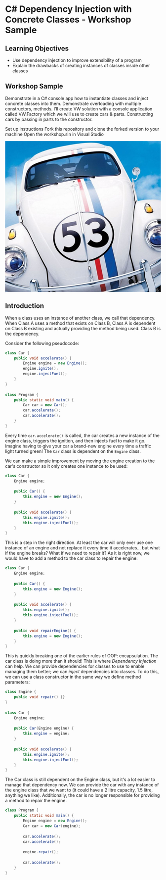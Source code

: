 # C# Dependency Injection with Concrete Classes - Workshop Sample

## Learning Objectives
- Use dependency injection to improve extensibility of a program
- Explain the drawbacks of creating instances of classes inside other classes

## Workshop Sample
Demonstrate  in a C# console app how to instantiate classes and inject concrete classes into them.  Demonstrate overloading with multiple constructors, methods. 
I’ll create  VW solution with a console application called VW.Factory which we will use to create cars & parts.  Constructing cars by passing in parts to the constructor.

Set up instructions
Fork this repository and clone the forked version to your machine
Open the workshop.sln in Visual Studio

![](./images/herby.JPG)


## Introduction

When a class uses an instance of another class, we call that dependency. When Class A uses a method that exists on Class B, Class A is dependent on Class B existing and actually providing the method being used. Class B is the dependency.

Consider the following pseudocode:

```java
class Car {
    public void accelerate() {
        Engine engine = new Engine();
        engine.ignite();
        engine.injectFuel();
    }
}

class Program {
    public static void main() {
        Car car = new Car();
        car.accelerate();
        car.accelerate();
    }
}
```

Every time `car.accelerate()` is called, the car creates a new instance of the engine class, triggers the ignition, and then injects fuel to make it go. Imagine having to give your car a brand-new engine every time a traffic light turned green! The `Car` class is dependent on the `Engine` class.

We can make a simple improvement by moving the engine creation to the car's constructor so it only creates one instance to be used:

```java
class Car {
    Engine engine;
    
    public Car() {
        this.engine = new Engine();
    }
    
    public void accelerate() {
        this.engine.ignite();
        this.engine.injectFuel();
    }
}
```

This is a step in the right direction. At least the car will only ever use one instance of an engine and not replace it every time it accelerates... but what if the engine breaks? What if we need to repair it? As it is right now, we would have to add a method to the car class to repair the engine:

```java
class Car {
    Engine engine;
    
    public Car() {
        this.engine = new Engine();
    }
    
    public void accelerate() {
        this.engine.ignite();
        this.engine.injectFuel();
    }
    
    public void repairEngine() {
        this.engine = new Engine();
    }
}
```

This is quickly breaking one of the earlier rules of OOP: encapsulation. The car class is doing more than it should! This is where *Dependency Injection* can help. We can provide dependencies for classes to use to enable managing them better; we can *inject* dependencies into classes. To do this, we can use a class constructor in the same way we define method parameters:

```java
class Engine {
    public void repair() {}
}

class Car {
    Engine engine;
    
    public Car(Engine engine) {
        this.engine = engine;
    }
    
    public void accelerate() {
        this.engine.ignite();
        this.engine.injectFuel();
    }
}
```

The Car class is still dependent on the Engine class, but it's a lot easier to manage that dependency now. We can provide the car with any instance of the engine class that we want to (it could have a 2 litre capacity, 1.5 litre, anything we like). Additionally, the car is no longer responsible for providing a method to repair the engine.

```java
class Program {
    public static void main() {
        Engine engine = new Engine();
        Car car = new Car(engine);
        
        car.accelerate();
        car.accelerate();
        
        engine.repair();
        
        car.accelerate();
    }
}
```
